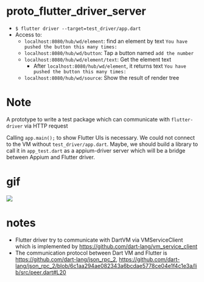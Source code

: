# proto_flutter_driver_server

- `$ flutter driver --target=test_driver/app.dart`
- Access to:
    - `localhost:8080/hub/wd/element`: find an element by text `You have pushed the button this many times:`
    - `localhost:8080/hub/wd/button`: Tap a button named `add the number`
    - `localhost:8080/hub/wd/element/text`: Get the element text
        - After `localhost:8080/hub/wd/element`, it returns text `You have pushed the button this many times:`
    - `localhost:8080/hub/wd/source`: Show the result of render tree


# Note
A prototype to write a test package which can communicate with `flutter-driver` via HTTP request

Calling `app.main();` to show Flutter UIs is necessary. We could not connect to the VM without `test_driver/app.dart`.
Maybe, we should build a library to call it in `app_test.dart` as a appium-driver server
which will be a bridge between Appium and Flutter driver.

# gif

![](https://user-images.githubusercontent.com/5511591/58378489-b6013100-7fcf-11e9-9799-cff2e9ec4d89.gif)

# notes

- Flutter driver try to communicate with DartVM via VMServiceClient which is implemented by https://github.com/dart-lang/vm_service_client
- The communication protocol between Dart VM and Flutter is https://github.com/dart-lang/json_rpc_2, https://github.com/dart-lang/json_rpc_2/blob/6c1aa294ae082343a6bcdae5778ce04e1f4c1e3a/lib/src/peer.dart#L20
